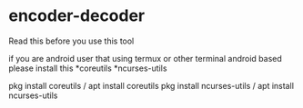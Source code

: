 # encoder-decoder
Read this before you use this tool 

if you are android user that using termux or other terminal android based
please install this 
*coreutils
*ncurses-utils

pkg install coreutils / apt install coreutils
pkg install ncurses-utils / apt install ncurses-utils
